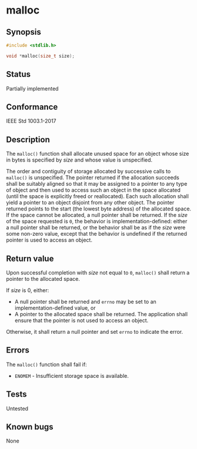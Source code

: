 # malloc

## Synopsis

```c
#include <stdlib.h>

void *malloc(size_t size);
```

## Status

Partially implemented

## Conformance

IEEE Std 1003.1-2017

## Description

The `malloc()` function shall allocate unused space for an object whose size in bytes is specified by _size_ and whose
value is unspecified.

The order and contiguity of storage allocated by successive calls to `malloc()` is unspecified. The pointer returned if
the allocation succeeds shall be suitably aligned so that it may be assigned to a pointer to any type of object and then
used to access such an object in the space allocated (until the space is explicitly freed or reallocated). Each such
allocation shall yield a pointer to an object disjoint from any other object. The pointer returned points to the start
(the lowest byte address) of the allocated space. If the space cannot be allocated, a null pointer shall be returned.
If the _size_ of the space requested is `0`, the behavior is implementation-defined: either a null pointer shall be
returned, or the behavior shall be as if the _size_ were some non-zero value, except that the behavior is undefined if
the returned pointer is used to access an object.

## Return value

Upon successful completion with _size_ not equal to `0`, `malloc()` shall return a pointer to the allocated space.

If _size_ is 0, either:

* A null pointer shall be returned and `errno` may be set to an implementation-defined value,  or
* A pointer to the allocated space shall be returned. The application shall ensure that the pointer is not used to
access an object.

Otherwise, it shall return a null pointer and set `errno` to indicate the error.

## Errors

The `malloc()` function shall fail if:

* `ENOMEM` - Insufficient storage space is available.

## Tests

Untested

## Known bugs

None
